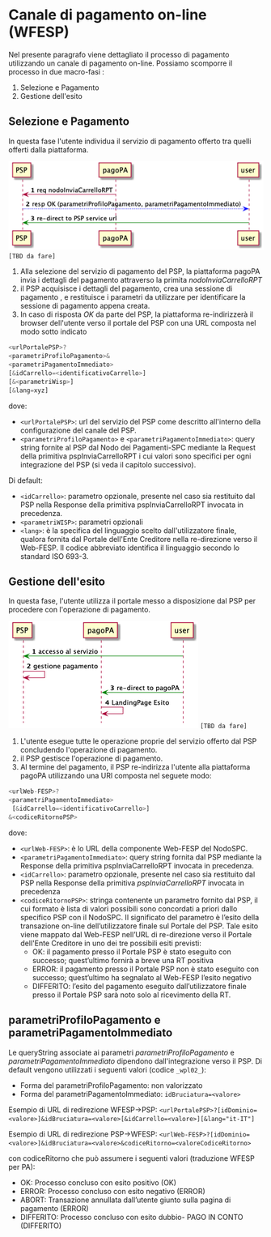 # Canale di pagamento on-line (WFESP)

Nel presente paragrafo viene dettagliato il processo di pagamento utilizzando un canale di pagamento on-line.
Possiamo scomporre il processo in due macro-fasi :

1. Selezione e Pagamento
2. Gestione dell'esito

## Selezione e Pagamento

In questa fase l'utente individua il servizio di pagamento offerto tra quelli offerti dalla piattaforma.

![sd_psp_online](../diagrams/sd_psp_online.png) `[TBD da fare]`

1. Alla selezione del servizio di pagamento del PSP, la piattaforma pagoPA invia i dettagli del pagamento attraverso la primita _nodoInviaCarrelloRPT_
2. il PSP acquisisce i dettagli del pagamento, crea una sessione di pagamento , e restituisce i parametri da utilizzare per identificare la sessione di pagamento appena creata.
3. In caso di risposta _OK_ da parte del PSP, la piattaforma re-indirizzerà il browser dell'utente verso il portale del PSP con una URL composta nel modo sotto indicato

```javascript
<urlPortalePSP>?
<parametriProfiloPagamento>&
<parametriPagamentoImmediato>
[&idCarrello=<identificativoCarrello>]
[&<parametriWisp>]
[&lang=xyz]
```

dove:

* `<urlPortalePSP>`: url del servizio del PSP come descritto all'interno della configurazione del canale del PSP.
* `<parametriProfiloPagamento>` e `<parametriPagamentoImmediato>`: query string fornite al PSP dal Nodo dei Pagamenti-SPC mediante la Request della primitiva pspInviaCarrelloRPT i cui valori sono specifici per ogni integrazione del PSP (si veda il capitolo successivo).
	
Di default:

* `<idCarrello>`: parametro opzionale, presente nel caso sia restituito dal PSP nella Response della primitiva  pspInviaCarrelloRPT invocata in precedenza.
* `<parametriWISP>`: parametri opzionali 
* `<lang>`: è la specifica del linguaggio scelto dall'utilizzatore finale, qualora fornita dal Portale dell'Ente Creditore nella re-direzione verso il Web-FESP. Il codice abbreviato identifica il linguaggio secondo lo standard ISO 693-3.

## Gestione dell'esito

In questa fase, l'utente utilizza il portale messo a disposizione dal PSP per procedere con l'operazione di pagamento.

![sd_psp_online_esito](../diagrams/sd_psp_online_esito.png) `[TBD da fare]`

1. L'utente esegue tutte le operazione proprie del servizio offerto dal PSP concludendo l'operazione di pagamento.
2. il PSP gestisce l'operazione di pagamento.
3. Al termine del pagamento, il PSP re-indirizza l'utente alla piattaforma pagoPA utilizzando una URl composta nel seguete modo:

```javascript
<urlWeb-FESP>?
<parametriPagamentoImmediato>
 [&idCarrello=<identificativoCarrello>]
&<codiceRitornoPSP>
```

dove:

* `<urlWeb-FESP>`: è lo URL della componente Web-FESP del NodoSPC.
* `<parametriPagamentoImmediato>`: query string fornita dal PSP mediante la Response della primitiva pspInviaCarrelloRPT invocata in precedenza.
* `<idCarrello>`: parametro opzionale, presente nel caso sia restituito dal PSP nella Response della primitiva _pspInviaCarrelloRPT_ invocata in precedenza
* `<codiceRitornoPSP>`: stringa contenente un parametro fornito dal PSP, il cui formato è lista di valori possibili sono concordati a priori dallo specifico PSP con il NodoSPC. Il significato del parametro è l’esito della transazione on-line dell’utilizzatore finale sul Portale del PSP. Tale esito viene mappato dal Web-FESP nell’URL di re-direzione verso il Portale dell'Ente Creditore in uno dei tre possibili esiti previsti:
	* OK: il pagamento presso il Portale PSP è stato eseguito con successo; quest’ultimo fornirà a breve una RT positiva
	* ERROR: il pagamento presso il Portale PSP non è stato eseguito con successo; quest’ultimo ha segnalato al Web-FESP l’esito negativo
	* DIFFERITO: l’esito del pagamento eseguito dall’utilizzatore finale presso il Portale PSP sarà noto solo al ricevimento della RT.

## parametriProfiloPagamento e parametriPagamentoImmediato

Le queryString associate ai parametri *parametriProfiloPagamento* e *parametriPagamentoImmediato* dipendono dall'integrazione verso il PSP.
Di default vengono utilizzati i seguenti valori (codice `_wpl02_`):

* Forma del parametriProfiloPagamento: non valorizzato
* Forma del parametriPagamentoImmediato: `idBruciatura=<valore>`

Esempio di URL di redirezione WFESP->PSP:
`<urlPortalePSP>?[idDominio=<valore>]&idBruciatura=<valore>[&idCarrello=<valore>][&lang="it-IT"]`

Esempio di URL di redirezione PSP->WFESP:
`<urlWeb-FESP>?[idDominio=<valore>]&idBruciatura=<valore>&codiceRitorno=<valoreCodiceRitorno>`

con codiceRitorno che può assumere i seguenti valori (traduzione WFESP per PA):

- OK:           Processo concluso con esito positivo (OK)
- ERROR:        Processo concluso con esito negativo (ERROR)
- ABORT:        Transazione annullata dall’utente giunto sulla pagina di pagamento (ERROR)
- DIFFERITO:    Processo concluso con esito dubbio- PAGO IN CONTO (DIFFERITO)